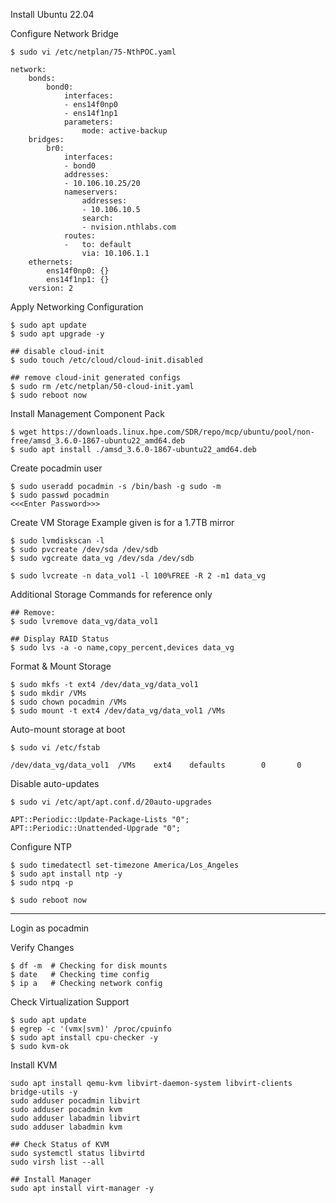 Install Ubuntu 22.04

Configure Network Bridge

```
$ sudo vi /etc/netplan/75-NthPOC.yaml
```
```
network:
    bonds:
        bond0:
            interfaces:
            - ens14f0np0
            - ens14f1np1
            parameters:
                mode: active-backup
    bridges:
        br0:
            interfaces:
            - bond0
            addresses:
            - 10.106.10.25/20
            nameservers:
                addresses:
                - 10.106.10.5
                search:
                - nvision.nthlabs.com
            routes:
            -   to: default
                via: 10.106.1.1
    ethernets:
        ens14f0np0: {}
        ens14f1np1: {}
    version: 2
```
Apply Networking Configuration

```
$ sudo apt update
$ sudo apt upgrade -y 

## disable cloud-init
$ sudo touch /etc/cloud/cloud-init.disabled

## remove cloud-init generated configs
$ sudo rm /etc/netplan/50-cloud-init.yaml
$ sudo reboot now
```

Install Management Component Pack

```
$ wget https://downloads.linux.hpe.com/SDR/repo/mcp/ubuntu/pool/non-free/amsd_3.6.0-1867-ubuntu22_amd64.deb
$ sudo apt install ./amsd_3.6.0-1867-ubuntu22_amd64.deb
```

Create pocadmin user

```
$ sudo useradd pocadmin -s /bin/bash -g sudo -m
$ sudo passwd pocadmin 
<<<Enter Password>>>
```

Create VM Storage 
Example given is for a 1.7TB mirror

```
$ sudo lvmdiskscan -l
$ sudo pvcreate /dev/sda /dev/sdb
$ sudo vgcreate data_vg /dev/sda /dev/sdb

$ sudo lvcreate -n data_vol1 -l 100%FREE -R 2 -m1 data_vg
```

Additional Storage Commands for reference only

```
## Remove:
$ sudo lvremove data_vg/data_vol1

## Display RAID Status
$ sudo lvs -a -o name,copy_percent,devices data_vg
```

Format & Mount Storage

```
$ sudo mkfs -t ext4 /dev/data_vg/data_vol1
$ sudo mkdir /VMs
$ sudo chown pocadmin /VMs
$ sudo mount -t ext4 /dev/data_vg/data_vol1 /VMs
```

Auto-mount storage at boot

```
$ sudo vi /etc/fstab
```
```
/dev/data_vg/data_vol1  /VMs    ext4    defaults        0       0
```
Disable auto-updates

```
$ sudo vi /etc/apt/apt.conf.d/20auto-upgrades
```
```
APT::Periodic::Update-Package-Lists "0";
APT::Periodic::Unattended-Upgrade "0";
```

Configure NTP

```
$ sudo timedatectl set-timezone America/Los_Angeles
$ sudo apt install ntp -y
$ sudo ntpq -p

$ sudo reboot now
```

---

Login as pocadmin

Verify Changes

```
$ df -m  # Checking for disk mounts
$ date   # Checking time config
$ ip a   # Checking network config
```

Check Virtualization Support

```
$ sudo apt update
$ egrep -c '(vmx|svm)' /proc/cpuinfo
$ sudo apt install cpu-checker -y
$ sudo kvm-ok
```

Install KVM

```
sudo apt install qemu-kvm libvirt-daemon-system libvirt-clients bridge-utils -y
sudo adduser pocadmin libvirt
sudo adduser pocadmin kvm
sudo adduser labadmin libvirt
sudo adduser labadmin kvm

## Check Status of KVM
sudo systemctl status libvirtd
sudo virsh list --all

## Install Manager
sudo apt install virt-manager -y
```
